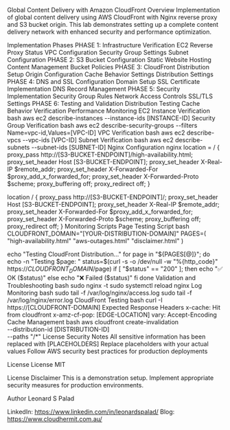 Global Content Delivery with Amazon CloudFront
Overview
Implementation of global content delivery using AWS CloudFront with Nginx reverse proxy and S3 bucket origin. This lab demonstrates setting up a complete content delivery network with enhanced security and performance optimization.

Implementation Phases
PHASE 1: Infrastructure Verification
EC2 Reverse Proxy Status
VPC Configuration
Security Group Settings
Subnet Configuration
PHASE 2: S3 Bucket Configuration
Static Website Hosting
Content Management
Bucket Policies
PHASE 3: CloudFront Distribution Setup
Origin Configuration
Cache Behavior Settings
Distribution Settings
PHASE 4: DNS and SSL Configuration
Domain Setup
SSL Certificate Implementation
DNS Record Management
PHASE 5: Security Implementation
Security Group Rules
Network Access Controls
SSL/TLS Settings
PHASE 6: Testing and Validation
Distribution Testing
Cache Behavior Verification
Performance Monitoring
EC2 Instance Verification
bash
aws ec2 describe-instances --instance-ids [INSTANCE-ID]
Security Group Verification
bash
aws ec2 describe-security-groups --filters Name=vpc-id,Values=[VPC-ID]
VPC Verification
bash
aws ec2 describe-vpcs --vpc-ids [VPC-ID]
Subnet Verification
bash
aws ec2 describe-subnets --subnet-ids [SUBNET-ID]
Nginx Configuration
nginx
location = / {
    proxy_pass http://[S3-BUCKET-ENDPOINT]/high-availability.html;
    proxy_set_header Host [S3-BUCKET-ENDPOINT];
    proxy_set_header X-Real-IP $remote_addr;
    proxy_set_header X-Forwarded-For $proxy_add_x_forwarded_for;
    proxy_set_header X-Forwarded-Proto $scheme;
    proxy_buffering off;
    proxy_redirect off;
}

location / {
    proxy_pass http://[S3-BUCKET-ENDPOINT]/;
    proxy_set_header Host [S3-BUCKET-ENDPOINT];
    proxy_set_header X-Real-IP $remote_addr;
    proxy_set_header X-Forwarded-For $proxy_add_x_forwarded_for;
    proxy_set_header X-Forwarded-Proto $scheme;
    proxy_buffering off;
    proxy_redirect off;
}
Monitoring Scripts
Page Testing Script
bash
CLOUDFRONT_DOMAIN="[YOUR-DISTRIBUTION-DOMAIN]"
PAGES=(
    "high-availability.html"
    "aws-outages.html"
    "disclaimer.html"
)

echo "Testing CloudFront Distribution..."
for page in "${PAGES[@]}"; do
    echo -n "Testing $page: "
    status=$(curl -s -o /dev/null -w "%{http_code}" https://$CLOUDFRONT_DOMAIN/$page)
    if [ "$status" == "200" ]; then
        echo "✅ OK ($status)"
    else
        echo "❌ Failed ($status)"
    fi
done
Validation and Troubleshooting
bash
sudo nginx -t
sudo systemctl reload nginx
Log Monitoring
bash
sudo tail -f /var/log/nginx/access.log
sudo tail -f /var/log/nginx/error.log
CloudFront Testing
bash
curl -I https://[CLOUDFRONT-DOMAIN]
Expected Response Headers
x-cache: Hit from cloudfront
x-amz-cf-pop: [EDGE-LOCATION]
vary: Accept-Encoding
Cache Management
bash
aws cloudfront create-invalidation \
    --distribution-id [DISTRIBUTION-ID] \
    --paths "/*"
License
Security Notes
All sensitive information has been replaced with [PLACEHOLDERS]
Replace placeholders with your actual values
Follow AWS security best practices for production deployments

License License
MIT

License
Disclaimer
This is a demonstration setup. Implement appropriate security measures for production environments.

Author Leonard S Palad

LinkedIn: https://www.linkedin.com/in/leonardspalad/
Blog: https://www.cloudhermit.com.au/


